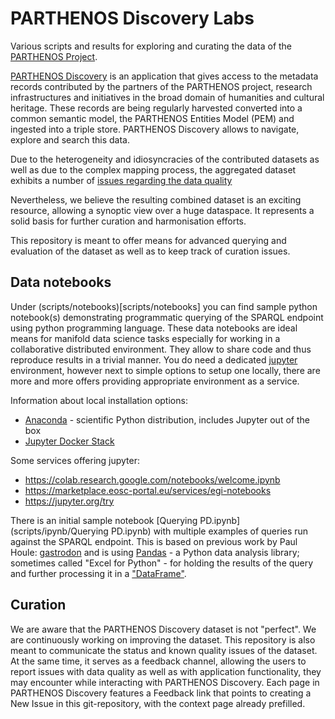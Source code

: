# PARTHENOS Discovery Labs

Various scripts and results for exploring and curating the data of the [PARTHENOS Project](http://www.parthenos-project.eu/).

[PARTHENOS Discovery](https://parthenos.acdh.oeaw.ac.at/) is an application that gives access to the metadata records contributed by the partners of the PARTHENOS project, research infrastructures and initiatives in the broad domain of humanities and cultural heritage.
These records are being regularly harvested   converted into a common semantic model, the PARTHENOS Entities Model (PEM) and ingested into a triple store. PARTHENOS Discovery allows to navigate, explore and search this data.

Due to the heterogeneity and idiosyncracies of the contributed datasets as well as due to the complex mapping process, the aggregated dataset exhibits a number of [issues regarding the data quality](DataQuality.md)

Nevertheless, we believe the resulting combined dataset is an exciting resource, allowing a synoptic view over a huge dataspace. It represents a solid basis for further curation and harmonisation efforts.

This repository is meant to offer means for advanced querying and evaluation of the dataset as well as to keep track of curation issues.

## Data notebooks

Under (scripts/notebooks)[scripts/notebooks] you can find sample python notebook(s) demonstrating programmatic querying of the SPARQL endpoint using python programming language. These data notebooks are ideal means for manifold data science tasks especially for working in a collaborative distributed environment. They allow to share code and thus reproduce results in a trivial manner.
You do need a dedicated [jupyter](https://jupyter.org/) environment, however next to simple options to setup one locally, there are more and more offers providing appropriate environment as a service.

Information about local installation options:
* [Anaconda](https://www.anaconda.com/distribution/) - scientific Python distribution, includes Jupyter out of the box
* [Jupyter Docker Stack](https://jupyter-docker-stacks.readthedocs.io/en/latest/index.html)

Some services offering jupyter:
* https://colab.research.google.com/notebooks/welcome.ipynb
* https://marketplace.eosc-portal.eu/services/egi-notebooks
* https://jupyter.org/try

There is an initial sample notebook [Querying PD.ipynb](scripts/ipynb/Querying PD.ipynb) with multiple examples of queries run against the SPARQL endpoint.
This is based on previous work by Paul Houle: [gastrodon](https://github.com/paulhoule/gastrodon/blob/master/notebooks/remote/Querying%20DBpedia.ipynb) and is using [Pandas](https://pandas.pydata.org/pandas-docs/stable/) - a Python data analysis library; sometimes called "Excel for Python" - for holding the results of the query and further processing it in a ["DataFrame"](https://pandas.pydata.org/pandas-docs/stable/reference/frame.html#).


## Curation

We are aware that the PARTHENOS Discovery dataset is not "perfect". We are continuously working on improving the dataset. This repository is also meant to communicate the status and known quality issues of the dataset. At the same time, it serves as a feedback channel, allowing the users to report issues with data quality as well as with application functionality, they may encounter while interacting with PARTHENOS Discovery. Each page in PARTHENOS Discovery features a Feedback link that points to creating a New Issue in this git-repository, with the context page already prefilled.
